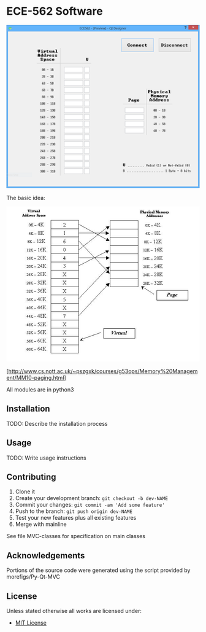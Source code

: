 # ECE-562 Software

![Screenshot of App](./viewer_screenshot.PNG)

The basic idea:

![Image of Page Table](./pagetable.png)

[http://www.cs.nott.ac.uk/~pszgxk/courses/g53ops/Memory%20Management/MM10-paging.html]

All modules are in python3

## Installation

TODO: Describe the installation process

## Usage

TODO: Write usage instructions

## Contributing

1. Clone it
2. Create your development branch: `git checkout -b dev-NAME`
3. Commit your changes: `git commit -am 'Add some feature'`
4. Push to the branch: `git push origin dev-NAME`
5. Test your new features plus all existing features
6. Merge with mainline

See file MVC-classes for specification on main classes

## Acknowledgements

Portions of the source code were generated using the script provided by morefigs/Py-Qt-MVC


## License
Unless stated otherwise all works are licensed under:

<ul><li><a href="http://spdx.org/licenses/MIT.html">MIT License</a></li></ul>

<!-- /LICENSE -->
